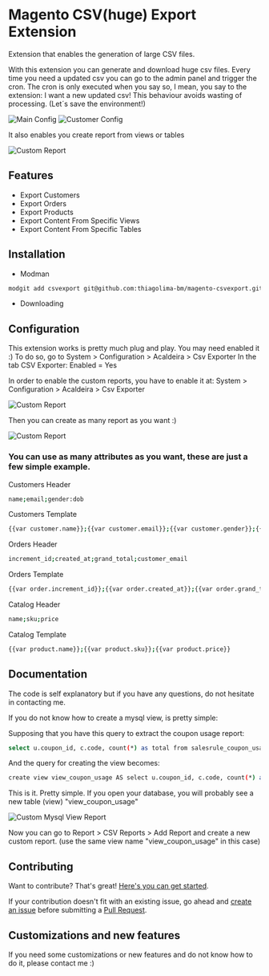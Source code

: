 # Magento CSV(huge) Export Extension

Extension that enables the generation of large CSV files.

With this extension you can generate and download huge csv files. Every time you need a updated csv you can go to the admin panel and trigger the cron. 
The cron is only executed when you say so, I mean, you say to the extension: I want a new updated csv! This behaviour avoids wasting of processing. (Let´s save the environment!)

![Main Config](http://image.prntscr.com/image/8e2294c38a5d497a9ef8425c8bcc0289.png "Main Configuration")
![Customer Config](http://image.prntscr.com/image/3d4e1924386e4bae87d32d82f27d54d3.png "Main Configuration")

It also enables you create report from views or tables

![Custom Report](http://image.prntscr.com/image/b1a79aab40194f89940bb2b3ea3df995.png "Custom Report Configuration")

## Features

* Export Customers
* Export Orders
* Export Products
* Export Content From Specific Views
* Export Content From Specific Tables

## Installation
* Modman
```bash
modgit add csvexport git@github.com:thiagolima-bm/magento-csvexport.git 
```
* Downloading

## Configuration

This extension works is pretty much plug and play. You may need enabled it :)
To do so, go to System > Configuration > Acaldeira > Csv Exporter
In the tab CSV Exporter: Enabled = Yes

In order to enable the custom reports, you have to enable it at: System > Configuration > Acaldeira > Csv Exporter

![Custom Report](http://image.prntscr.com/image/7f135101adc74037822241d22456bd44.png "Custom Report Configuration")

Then you can create as many report as you want :)

![Custom Report](http://image.prntscr.com/image/dc4bdd754d30494b9d2591bb19bc823c.png "Custom Report Configuration")



### You can use as many attributes as you want, these are just a few simple example. 

Customers Header
```bash
name;email;gender:dob
```
Customers Template
```bash
{{var customer.name}};{{var customer.email}};{{var customer.gender}};{{var customer.dob}}
```

Orders Header
```bash
increment_id;created_at;grand_total;customer_email
```
Orders Template
```bash
{{var order.increment_id}};{{var order.created_at}};{{var order.grand_total}};{{var order.customer_email}}

```

Catalog Header
```bash
name;sku;price
```
Catalog Template
```bash
{{var product.name}};{{var product.sku}};{{var product.price}}
```

## Documentation

The code is self explanatory but if you have any questions, do not hesitate in contacting me.

If you do not know how to create a mysql view, is pretty simple:

Supposing that you have this query to extract the coupon usage report:

```bash
select u.coupon_id, c.code, count(*) as total from salesrule_coupon_usage u, salesrule_coupon c where u.coupon_id=c.coupon_id  group by u.coupon_id;
```
And the query for creating the view becomes:

```bash
create view view_coupon_usage AS select u.coupon_id, c.code, count(*) as total from salesrule_coupon_usage u, salesrule_coupon c where u.coupon_id=c.coupon_id  group by u.coupon_id;
```

This is it. Pretty simple. If you open your database, you will probably see a new table (view) "view_coupon_usage"

![Custom Mysql View Report](http://image.prntscr.com/image/a1f73afd84974fbfb34cbd369f4e955f.png "Custom Mysql View Report")

Now you can go to Report > CSV Reports > Add Report and create a new custom report. (use the same view name "view_coupon_usage" in this case)


## Contributing

Want to contribute? That's great! [Here's you can get started](https://guides.github.com/activities/contributing-to-open-source/#contributing).

If your contribution doesn't fit with an existing issue, go ahead and [create an issue](https://github.com/thiagolima-bm/magento-csvexport/issues/new) before submitting a [Pull Request](https://help.github.com/articles/about-pull-requests/).


## Customizations and new features
If you need some customizations or new features and do not know how to do it, please contact me :) 

